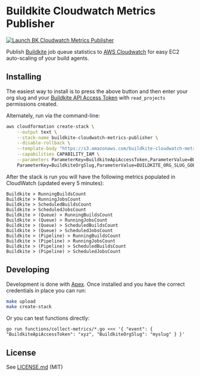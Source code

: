 # Buildkite Cloudwatch Metrics Publisher

[![Launch BK Cloudwatch Metrics Publisher](http://docs.aws.amazon.com/AWSCloudFormation/latest/UserGuide/images/cloudformation-launch-stack-button.png)](https://console.aws.amazon.com/cloudformation/home?region=us-east-1#/stacks/new?stackName=buildkite-cloudwatch-metrics-publisher&templateURL=https://s3.amazonaws.com/buildkite-cloudwatch-metrics-publisher/cloudwatch-metrics-publisher.json)

Publish [Buildkite](https://buildkite.com/) job queue statistics to [AWS Cloudwatch](http://aws.amazon.com/cloudwatch/) for easy EC2 auto-scaling of your build agents.

## Installing

The easiest way to install is to press the above button and then enter your org slug and your [Buildkite API Access Token](https://buildkite.com/user/api-access-tokens) with `read_projects` permissions created.

Alternately, run via the command-line:

```bash
aws cloudformation create-stack \
	--output text \
	--stack-name buildkite-cloudwatch-metrics-publisher \
	--disable-rollback \
	--template-body "https://s3.amazonaws.com/buildkite-cloudwatch-metrics-publisher/cloudwatch-metrics-publisher.json" \
	--capabilities CAPABILITY_IAM \
	--parameters ParameterKey=BuildkiteApiAccessToken,ParameterValue=BUILDKITE_API_TOKEN_GOES_HERE \
	ParameterKey=BuildkiteOrgSlug,ParameterValue=BUILDKITE_ORG_SLUG_GOES_HERE
```

After the stack is run you will have the following metrics populated in CloudWatch (updated every 5 minutes):

```
Buildkite > RunningBuildsCount
Buildkite > RunningJobsCount
Buildkite > ScheduledBuildsCount
Buildkite > ScheduledJobsCount
Buildkite > (Queue) > RunningBuildsCount
Buildkite > (Queue) > RunningJobsCount
Buildkite > (Queue) > ScheduledBuildsCount
Buildkite > (Queue) > ScheduledJobsCount
Buildkite > (Pipeline) > RunningBuildsCount
Buildkite > (Pipeline) > RunningJobsCount
Buildkite > (Pipeline) > ScheduledBuildsCount
Buildkite > (Pipeline) > ScheduledJobsCount
```

## Developing

Development is done with [Apex](https://github.com/apex/apex). Once installed and you have the correct credentials in place you can run:

```bash
make upload
make create-stack
```

Or you can test functions directly:

```
go run functions/collect-metrics/*.go <<< '{ "event": { "BuildkiteApiAccessToken": "xyz", "BuildkiteOrgSlug": "myslug" } }'
```

## License

See [LICENSE.md](LICENSE.md) (MIT)
